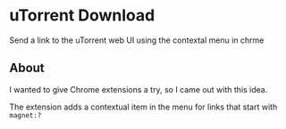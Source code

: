 uTorrent Download
===========

Send a link to the uTorrent web UI using the contextal menu in chrme

About
-----------
I wanted to give Chrome extensions a try, so I came out with this idea.

The extension adds a contextual item in the menu for links that start with ```magnet:?```


